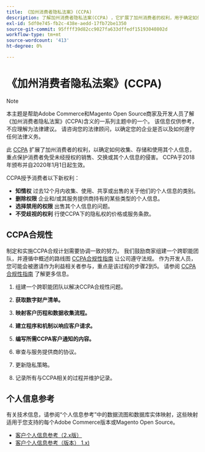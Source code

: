 ```yaml
---
title: 《加州消费者隐私法案》(CCPA)
description: 了解加州消费者隐私法案(CCPA) ，它扩展了加州消费者的权利，用于确定如何收集、存储和使用其个人信息。
exl-id: 5df0e745-fb2c-438e-aedd-17fb72be1350
source-git-commit: 95ffff39d82cc9027fa633dffedf15193040802d
workflow-type: tm+mt
source-wordcount: '413'
ht-degree: 0%

---
```


# 《加州消费者隐私法案》(CCPA)

>[!NOTE]
>
>本主题是帮助Adobe Commerce和Magento Open Source商家及开发人员了解《加州消费者隐私法案》(CCPA)含义的一系列主题中的一个。 该信息仅供参考，不应理解为法律建议。 请咨询您的法律顾问，以确定您的企业是否以及如何遵守任何法律义务。

此 [CCPA](https://oag.ca.gov/privacy/ccpa) 扩展了加州消费者的权利，以确定如何收集、存储和使用其个人信息，重点保护消费者免受未经授权的销售、交换或其个人信息的侵害。 CCPA于2018年颁布并自2020年1月1日起生效。

CCPA授予消费者以下新权利：

- **知情权** 过去12个月内收集、使用、共享或出售的关于他们的个人信息的类别。
- **删除权限** 企业和/或其服务提供商持有的某些类型的个人信息。
- **选择禁用的权限** 出售其个人信息的问题。
- **不受歧视的权利** 行使CCPA下的隐私权的价格或服务条款。

## CCPA合规性

制定和实施CCPA合规计划需要协调一致的努力。 我们鼓励商家组建一个跨职能团队，并遵循中概述的路线图 [CCPA合规性指南](https://experienceleague.adobe.com/docs/commerce-admin/start/compliance/privacy/compliance-ccpa.html) 让公司遵守法规。 作为开发人员，您可能会被邀请作为利益相关者参与，重点是该过程的步骤2到5。 请参阅 [CCPA合规性指南](https://experienceleague.adobe.com/docs/commerce-admin/start/compliance/privacy/compliance-ccpa.html) 了解更多信息。

1. 组建一个跨职能团队以解决CCPA合规性问题。

1. **获取数字财产清单。**

1. **映射客户历程和数据收集流程。**

1. **建立程序和机制以响应客户请求。**

1. **编写所需CCPA客户通知的内容。**

1. 审查与服务提供商的协议。

1. 更新隐私策略。

1. 记录所有与CCPA相关的过程并维护记录。

## 个人信息参考

有关技术信息，请参阅“个人信息参考”中的数据流图和数据库实体映射，这些映射适用于您支持的每个Adobe Commerce版本或Magento Open Source。

- [客户个人信息参考（2.x版）](data-m2.md)
- [客户个人信息参考（版本） 1.x)](data-m1.md)
